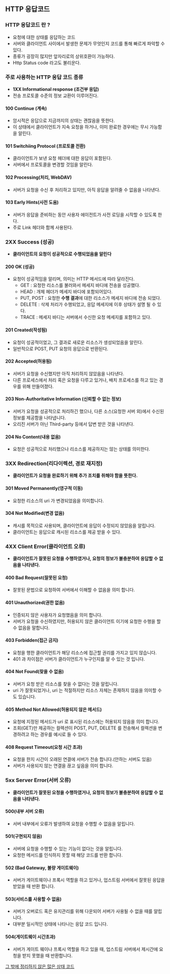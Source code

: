 ## HTTP 응답코드

### HTTP 응답코드 란 ? 
- 요청에 대한 상태를 응답하는 코드
- 서버와 클라이언트 사이에서 발생한 문제가 무엇인지 코드를 통해 빠르게 파악할 수 있다.
- 종류가 굉장히 많지만 앞자리로의 상위호환이 가능하다.
- Http Status code 라고도 불리운다.

### 주로 사용하는 HTTP 응답 코드 종류
- **1XX Informational response (조건부 응답)**
- 전송 프로토콜 수준의 정보 교환이 이루어진다.

#### 100 Continue (계속)
- 암시적은 응답으로 지금까지의 상태는 괜찮음을 뜻한다.
- 이 상태에서 클라이언트가 지속 요청을 하거나, 이미 완료한 경우에는 무시 가능함을 알린다.

#### 101 Switchiing Protocol (프로토콜 전환)
- 클라이언트가 보낸 요청 헤더에 대한 응답이 포함된다.
- 서버에서 프로토콜을 변경할 것임을 알린다.

#### 102 Processing(처리, WebDAV)
- 서버가 요청을 수신 후 처리하고 있지만, 아직 응답을 알려줄 수 없음을 나타낸다.

#### 103 Early Hints(사전 도움)
- 서버가 응답을 준비하는 동안 사용자 에이전트가 사전 로딩을 시작할 수 있도록 한다.
- 주로 Link 헤더와 함께 사용된다.

### 2XX Success (성공)
- **클라이언트의 요청이 성공적으로 수행되었음을 알린다**

#### 200 OK (성공)
- 요청이 성공적임을 알리며, 의미는 HTTP 메서드에 따라 달라진다.
    + GET : 요청한 리소스를 불러와서 메세지 바디에 전송을 성공했다.
    + HEAD : 개체 헤더가 메세지 바디에 포함되어있다.
    + PUT, POST : 요청한 **수행 결과**에 대한 리소스가 메세지 바디에 전송 되었다.
    + DELETE : 삭제 처리가 수행되었고, 응답 메세지에 이후 상태가 설명 될 수 있다.
    + TRACE : 메세지 바디는 서버에서 수신한 요청 메세지를 포함하고 있다.
    
#### 201 Created(작성됨)
- 요청이 성공적이었고, 그 결과로 새로운 리소스가 생성되었음을 알린다.
- 일반적으로 POST, PUT 요청의 응답으로 반환된다.

#### 202 Accepted(허용됨)
- 서버가 요청을 수신했지만 아직 처리하지 않았음을 나타낸다.
- 다른 프로세스에서 처리 혹은 요청을 다루고 있거나, 배치 프로세스를 하고 있는 경우를 위해 만들어졌다.

#### 203 Non-Authoritative Information (신뢰할 수 없는 정보)
- 서버가 요청을 성공적으로 처리하긴 했으나, 다른 소스(요청한 서버 외)에서 수신된 정보를 제공함을 나타냅니다.
- 오리진 서버가 아닌 Third-party 등에서 답변 받은 것을 나타낸다.

#### 204 No Content(내용 없음)
- 요청은 성공적으로 처리했으나 리소스를 제공하지는 않는 상태를 의미한다.

### 3XX Redirection(리다이렉션, 경로 재지정)
- **클라이언트가 요청을 완료하기 위해 추가 조치를 취해야 함을 뜻한다.**

#### 301 Moved Permanently(영구적 이동)
- 요청한 리소스의 uri 가 변경되었음을 의미합니다.

#### 304 Not Modified(변경 없음)
- 캐시를 목적으로 사용되며, 클라이언트에 응답이 수정되지 않았음을 알립니다.
- 클라이언트는 응답으로 캐시된 리소스를 제공 받을 수 있다.

### 4XX Client Error(클라이언트 오류)
- **클라이언트가 잘못된 요청을 수행하였거나, 요청의 정보가 불충분하여 응답할 수 없음을 나타낸다.**

#### 400 Bad Request(잘못된 요청)
- 잘못된 문법으로 요청하여 서버에서 이해할 수 없음을 의미 합니다.

#### 401 Unauthorized(권한 없음)
- 인증되지 않은 사용자가 요청했음을 의미 합니다.
- 서버가 요청을 수신하였지만, 허용되지 않은 클라이언트 이기에 요청한 수행을 할 수 없음을 말합니다.

#### 403 Forbidden(접근 금지)
- 요청을 행한 클라이언트가 해당 리소스에 접근할 권리를 가지고 있지 않습니다.
- 401 과 차이점은 서버가 클라이언트가 누구인지를 알 수 있는 것 입니다.

#### 404 Not Found(찾을 수 없음)
- 서버가 요청 받은 리소스를 찾을 수 없다는 것을 알립니다.
- uri 가 잘못되었거나, uri 는 적절하지만 리소스 자체는 존재하지 않음을 의미할 수도 있습니다.

#### 405 Method Not Allowed(허용되지 않은 메서드)
- 요청에 지정된 메서드가 uri 로 표시된 리소스에는 허용되지 않음을 의미 합니다.
- 조회(GET)만 제공하는 컬렉션이 POST, PUT, DELETE 를 전송해서 컬렉션을 변경하려고 하는 경우를 예시로 들 수 있다.

#### 408 Request Timeout(요청 시간 초과)
- 요청을 한지 시간이 오래된 연결에 서버가 전송 합니다.(안하는 서버도 있음)
- 서버가 사용되지 않는 연결을 끊고 싶음을 의미 합니다.

### 5xx Server Error(서버 오류)
- **클라이언트가 잘못된 요청을 수행하였거나, 요청의 정보가 불충분하여 응답할 수 없음을 나타낸다.**

#### 500(내부 서버 오류)
- 서버 내부에서 오류가 발생하여 요청을 수행할 수 없음을 알립니다.

#### 501(구현되지 않음)
- 서버에 요청을 수행할 수 있는 기능이 없다는 것을 알립니다.
- 요청한 메서드를 인식하지 못할 때 해당 코드를 반환 합니다.

#### 502 (Bad Gateway, 불량 게이트웨이)
- 서버가 게이트웨이나 프록시 역할을 하고 있거나, 업스트림 서버에서 잘못된 응답을 받았을 때 반환 합니다.

#### 503(서비스를 사용할 수 없음)
- 서버가 오버로드 혹은 유지관리를 위해 다운되어 서버가 사용될 수 없을 때를 알립니다.
- 대부분 일시적인 상태에 나타나는 응답 코드 입니다.

#### 504(게이트웨이 시간초과)
- 서버가 게이트 웨이나 프록시 역할을 하고 있을 때, 업스트림 서버에서 제시간에 요청을 받지 못했을 때 반환합니다.


[그 밖에 정리하지 않은 많은 상태 코드](https://www.webfx.com/web-development/glossary/http-status-codes/)
